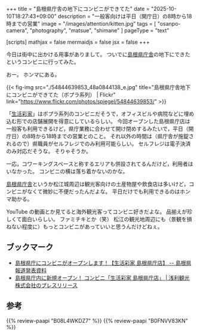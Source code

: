 +++
title = "島根県庁舎の地下にコンビニができてた"
date =  "2025-10-10T18:27:43+09:00"
description = "一般客向けは平日（開庁日）の8時から18時までの営業"
image = "/images/attention/kitten.jpg"
tags = [ "osanpo-camera", "photography", "matsue", "shimane" ]
pageType = "text"

[scripts]
  mathjax = false
  mermaidjs = false
  jsx = false
+++

今日は街中に出かける用事がありまして。
ついでに[島根県庁舎][島根県庁舎本庁舎]の地下にできたというコンビニに行ってみた。

おー。
ホンマにある。

{{< fig-img src="./54844639853_48a0844138_e.jpg" title="島根県庁舎地下にコンビニができてた（ポプラ系列） | Flickr" link="https://www.flickr.com/photos/spiegel/54844639853/" >}}

「[生活彩家]」はポプラ系列のコンビニだそうで，オフィスビルや病院などに埋め込む形での店舗展開を得意にしているらしい。
今回オープンした島根県庁店は一般客も利用できるけど，県庁業務に合わせて開け閉めするみたいで，平日（開庁日）の8時から18時までの営業とのこと。
それ以外の時間は（県庁舎が施錠されるので）県職員がセルフレジでのみ利用可能らしい。
セルフレジは電子決済のみ対応だそうな。
そりゃそうか。

一応，コワーキングスペースと称するエリアも併設されてるんだけど，利用者はいなかった。
コンビニの横は落ち着かないのかな。

[島根県庁舎][島根県庁舎本庁舎]というか松江城周辺は観光客向けの土産物屋や飲食店は多いけど，コンビニがなくて微妙に不便だったんだよな。
平日だけでも利用できるのはホンマ助かる。

YouTube の動画とか見てると海外観光客ってコンビニ好きだよな。
品揃えが珍しくて面白いらしい。
ファミチキとか（笑） 松江の観光地周辺にも（景観を損ねない程度に）もっとコンビニがあっていいと思うんだけどねぇ。

## ブックマーク

- [島根県庁にコンビニがオープンします！【生活彩家 島根県庁店】 -- 島根県報道発表資料](https://www3.pref.shimane.jp/houdou/articles/164344)
- [島根県庁内に新規オープン！ コンビニ「生活彩家 島根県庁店」 | 浅利観光株式会社のプレスリリース](https://prtimes.jp/main/html/rd/p/000000011.000113353.html)

[島根県庁舎本庁舎]: https://bunka.nii.ac.jp/heritages/detail/414025 "島根県庁舎本庁舎 文化遺産オンライン"
[生活彩家]: https://www.poplar-cvs.co.jp/saika/ "生活彩家 | コンビニ ポプラ"

## 参考

{{% review-paapi "B08L4WKDZ7" %}} <!-- PowerShot ZOOM -->
{{% review-paapi "B0FNVV83KN" %}} <!-- アワータイムイエロー Hour Time Yellow ReGLOSS -->
